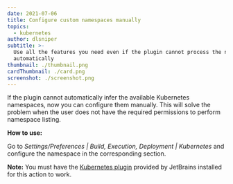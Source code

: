 ```yaml
---
date: 2021-07-06
title: Configure custom namespaces manually
topics:
  - kubernetes
author: dlsniper
subtitle: >-
  Use all the features you need even if the plugin cannot process the namespaces
  automatically
thumbnail: ./thumbnail.png
cardThumbnail: ./card.png
screenshot: ./screenshot.png
---
```


If the plugin cannot automatically infer the available Kubernetes namespaces, now you can configure them manually. This will solve the problem when the user does not have the required permissions to perform namespace listing.

**How to use:**

Go to _Settings/Preferences | Build, Execution, Deployment | Kubernetes_ and configure the namespace in the corresponding section.

**Note:** You must have the <a href="https://plugins.jetbrains.com/plugin/10485-kubernetes">Kubernetes plugin</a> provided by JetBrains installed for this action to work.
